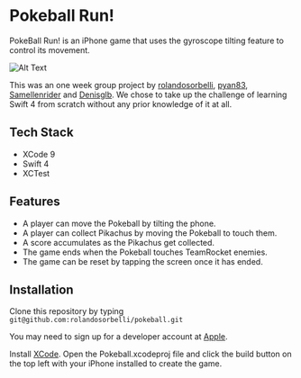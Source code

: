 # Pokeball Run!
PokeBall Run! is an iPhone game that uses the gyroscope tilting feature to control its movement.

![Alt Text](https://github.com/rolandosorbelli/pokeball/blob/master/demo.gif)

This was an one week group project by  [rolandosorbelli](https://github.com/rolandosorbelli), [pyan83](https://www.github.com/pyan83),
[Samellenrider](https://github.com/Samellenrider) and
[Denisglb](https://github.com/Denisglb). We chose to take up the challenge of learning Swift 4 from scratch without any prior knowledge of it at all.

## Tech Stack
- XCode 9
- Swift 4
- XCTest

## Features
- A player can move the Pokeball by tilting the phone.
- A player can collect Pikachus by moving the Pokeball to touch them.
- A score accumulates as the Pikachus get collected.
- The game ends when the Pokeball touches TeamRocket enemies.
- The game can be reset by tapping the screen once it has ended.

## Installation
Clone this repository by typing `git@github.com:rolandosorbelli/pokeball.git`

You may need to sign up for a developer account at [Apple](https://developer.apple.com).

Install [XCode](https://developer.apple.com/xcode/).
Open the Pokeball.xcodeproj file and click the build button on the top left with your iPhone installed to create the game.
